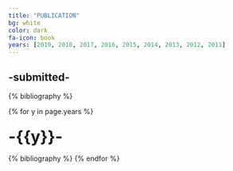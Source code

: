```yaml
---
title: "PUBLICATION"
bg: white
color: dark
fa-icon: book
years: [2019, 2018, 2017, 2016, 2015, 2014, 2013, 2012, 2011]
---
```


## -submitted-

{% bibliography %}

{% for y in page.years %}
  <h3 class="year"><font size="+3">-{{y}}-</font></h3>
  {% bibliography %}
{% endfor %}

<!-- <p>
<a href="https://scholar.google.com/citations?user=SkBxudIAAAAJ&hl=en"
  <i  class="ai ai-google-scholar fa-1x"></i>
   Google Scholar
</a>
</p> -->
